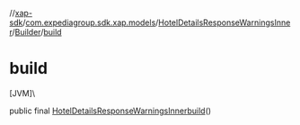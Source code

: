 //[xap-sdk](../../../../index.md)/[com.expediagroup.sdk.xap.models](../../index.md)/[HotelDetailsResponseWarningsInner](../index.md)/[Builder](index.md)/[build](build.md)

# build

[JVM]\

public final [HotelDetailsResponseWarningsInner](../index.md)[build](build.md)()

